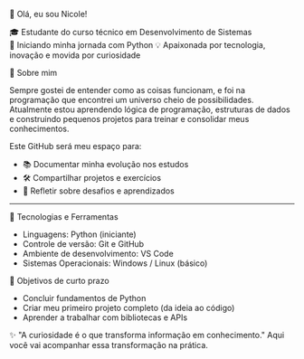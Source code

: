  👋 Olá, eu sou Nicole!

🎓 Estudante do curso técnico em Desenvolvimento de Sistemas  
🐍 Iniciando minha jornada com Python 
💡 Apaixonada por tecnologia, inovação e movida por curiosidade  


 🚀 Sobre mim

Sempre gostei de entender como as coisas funcionam, e foi na programação que encontrei um universo cheio de possibilidades.  
Atualmente estou aprendendo lógica de programação, estruturas de dados e construindo pequenos projetos para treinar e consolidar meus conhecimentos.

Este GitHub será meu espaço para:

- 📚 Documentar minha evolução nos estudos  
- 🛠️ Compartilhar projetos e exercícios  
- 💭 Refletir sobre desafios e aprendizados  

---

🧠 Tecnologias e Ferramentas

- Linguagens: Python (iniciante)
- Controle de versão: Git e GitHub
- Ambiente de desenvolvimento: VS Code
- Sistemas Operacionais: Windows / Linux (básico)

📌 Objetivos de curto prazo

- Concluir fundamentos de Python
- Criar meu primeiro projeto completo (da ideia ao código)
- Aprender a trabalhar com bibliotecas e APIs

✨ "A curiosidade é o que transforma informação em conhecimento." 
 Aqui você vai acompanhar essa transformação na prática.




